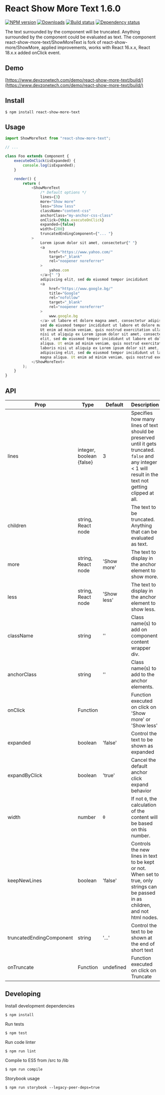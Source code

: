 # React Show More Text 1.6.0

[![NPM version][npm-image]][npm-url]
[![Downloads][downloads-image]][npm-url]
[![Build status][travis-image]][travis-url]
[![Dependency status][david-dm-image]][david-dm-url]

The text surrounded by the component will be truncated. Anything surrounded by the component could be evaluated as text. The component react-show-more-text/ShowMoreText is fork of react-show-more/ShowMore, applied improvements, works with React 16.x.x, React 18.x.x added onClick event.

## Demo

[https://www.devzonetech.com/demo/react-show-more-text/build/](https://www.devzonetech.com/demo/react-show-more-text/build/)

## Install

```
$ npm install react-show-more-text
```

## Usage

```js
import ShowMoreText from "react-show-more-text";

// ...

class Foo extends Component {
    executeOnClick(isExpanded) {
        console.log(isExpanded);
    }

    render() {
        return (
            <ShowMoreText
                /* Default options */
                lines={3}
                more="Show more"
                less="Show less"
                className="content-css"
                anchorClass="my-anchor-css-class"
                onClick={this.executeOnClick}
                expanded={false}
                width={280}
                truncatedEndingComponent={"... "}
            >
                Lorem ipsum dolor sit amet, consectetur{" "}
                <a
                    href="https://www.yahoo.com/"
                    target="_blank"
                    rel="noopener noreferrer"
                >
                    yahoo.com
                </a>{" "}
                adipiscing elit, sed do eiusmod tempor incididunt
                <a
                    href="https://www.google.bg/"
                    title="Google"
                    rel="nofollow"
                    target="_blank"
                    rel="noopener noreferrer"
                >
                    www.google.bg
                </a> ut labore et dolore magna amet, consectetur adipiscing elit,
                sed do eiusmod tempor incididunt ut labore et dolore magna aliqua.
                Ut enim ad minim veniam, quis nostrud exercitation ullamco laboris
                nisi ut aliquip ex Lorem ipsum dolor sit amet, consectetur adipiscing
                elit, sed do eiusmod tempor incididunt ut labore et dolore magna
                aliqua. Ut enim ad minim veniam, quis nostrud exercitation ullamco
                laboris nisi ut aliquip ex Lorem ipsum dolor sit amet, consectetur
                adipiscing elit, sed do eiusmod tempor incididunt ut labore et dolore
                magna aliqua. Ut enim ad minim veniam, quis nostrud exercitation
            </ShowMoreText>
        );
    }
}
```

## API

| Prop                     | Type                     | Default     | Description                                                                                                                                                   | Example                                                                                                                       |
| ------------------------ | ------------------------ | ----------- | ------------------------------------------------------------------------------------------------------------------------------------------------------------- | ----------------------------------------------------------------------------------------------------------------------------- |
| lines                    | integer, boolean {false} | 3           | Specifies how many lines of text should be preserved until it gets truncated. `false` and any integer < 1 will result in the text not getting clipped at all. | (`false`, `-1`, `0`), `1`, ...                                                                                                |
| children                 | string, React node       |             | The text to be truncated. Anything that can be evaluated as text.                                                                                             | `'Some text'`, `<p>Some paragraph <a/>with other text-based inline elements<a></p>`, `<span>Some</span><span>siblings</span>` |
| more                     | string, React node       | 'Show more' | The text to display in the anchor element to show more.                                                                                                       | `'Show more'`, `<span>Show more</span>`                                                                                       |
| less                     | string, React node       | 'Show less' | The text to display in the anchor element to show less.                                                                                                       | `'Show less'`, `<span>Show less</span>`                                                                                       |
| className                | string                   | ''          | Class name(s) to add on component content wrapper div.                                                                                                        | `'wrapper-class'`, `'wrapper-class-1 wrapper-class-2'`                                                                        |
| anchorClass              | string                   | ''          | Class name(s) to add to the anchor elements.                                                                                                                  | `'my-anchor-class'`, `'class-1 class-2'`                                                                                      |
| onClick                  | Function                 |             | Function executed on click on 'Show more' or 'Show less'                                                                                                      | `onClick={this.executeOnClick}`                                                                                               |
| expanded                 | boolean                  | 'false'     | Control the text to be shown as expanded                                                                                                                      | `expanded={true}`                                                                                                             |
| expandByClick            | boolean                  | 'true'      | Cancel the default anchor click expand behavior                                                                                                               | `expandByClick={false}`                                                                                                       |
| width                    | number                   | `0`         | If not `0`, the calculation of the content will be based on this number.                                                                                      |                                                                                                                               |
| keepNewLines             | boolean                  | 'false'     | Controls the new lines in text to be kept or not. When set to true, only strings can be passed in as children, and not html nodes.                            | `keepNewLines={true}`                                                                                                         |
| truncatedEndingComponent | string                   | '...'       | Control the text to be shown at the end of short text                                                                                                         | `truncatedEndingComponent={'... '}`                                                                                           |
| onTruncate               | Function                 | undefined   | Function executed on click on Truncate                                                                                                                        | `onTruncate={() => {alert('Turncated!')}}`                                                                                    |

## Developing

Install development dependencies

```
$ npm install
```

Run tests

```
$ npm test
```

Run code linter

```
$ npm run lint
```

Compile to ES5 from /src to /lib

```
$ npm run compile
```

Storybook usage

```
$ npm run storybook --legacy-peer-deps=true
```

[npm-url]: https://npmjs.org/package/react-show-more-text
[downloads-image]: http://img.shields.io/npm/dm/react-show-more-text.svg
[npm-image]: https://badge.fury.io/js/react-show-more-text.svg
[travis-url]: https://travis-ci.com/devzonetech/react-show-more-text
[travis-image]: https://travis-ci.com/devzonetech/react-show-more-text.svg?branch=master
[david-dm-url]: https://david-dm.org/devzonetech/react-show-more-text
[david-dm-image]: https://david-dm.org/devzonetech/react-show-more-text.svg

